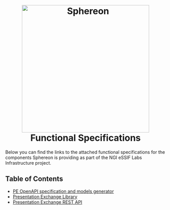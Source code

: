 <h1 align="center">
  <br>
  <a href="https://www.sphereon.com"><img src="https://sphereon.com/content/themes/sphereon/assets/img/logo.svg" alt="Sphereon" width="400"></a>
  <br> Functional Specifications
  <br>
</h1>

Below you can find the links to the attached functional specifications for the components Sphereon is providing as part of the NGI eSSIF Labs Infrastructure project.

## Table of Contents

* [PE OpenAPI specification and models generator](./functional_specification_of_pe_openapi_spec_and_models_generator_component.md)
* [Presentation Exchange Library](functional_specification_of_pe_library_component.md)
* [Presentation Exchange REST API](./functional_specification_of_pe_rest_api_component.md)
